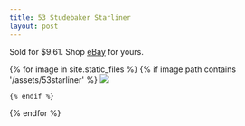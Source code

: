 ```yaml
---
title: 53 Studebaker Starliner
layout: post
---
```


Sold for $9.61. Shop [eBay](https://ebay.us/SPqMcq) for yours.


<div class="image-gallery">
  {% for image in site.static_files %}
    {% if image.path contains '/assets/53starliner' %}
     <a href="{{image.path}}">  <img src="{{ image.path  | resize: "800x800" }}"></a>

    {% endif %}
  {% endfor %}
</div>